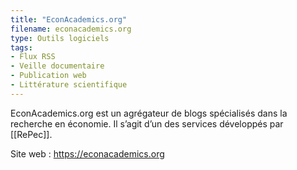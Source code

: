 ```yaml
---
title: "EconAcademics.org"
filename: econacademics.org
type: Outils logiciels
tags:
- Flux RSS
- Veille documentaire
- Publication web
- Littérature scientifique
---
```


EconAcademics.org est un agrégateur de blogs spécialisés dans la recherche en économie. Il s’agit d’un des services développés par [[RePec]].

Site web : <https://econacademics.org>

